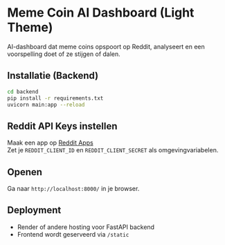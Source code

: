 
# Meme Coin AI Dashboard (Light Theme)

AI-dashboard dat meme coins opspoort op Reddit, analyseert en een voorspelling doet of ze stijgen of dalen.

## Installatie (Backend)

```bash
cd backend
pip install -r requirements.txt
uvicorn main:app --reload
```

## Reddit API Keys instellen

Maak een app op [Reddit Apps](https://www.reddit.com/prefs/apps)  
Zet je `REDDIT_CLIENT_ID` en `REDDIT_CLIENT_SECRET` als omgevingvariabelen.

## Openen

Ga naar `http://localhost:8000/` in je browser.

## Deployment
- Render of andere hosting voor FastAPI backend
- Frontend wordt geserveerd via `/static`
